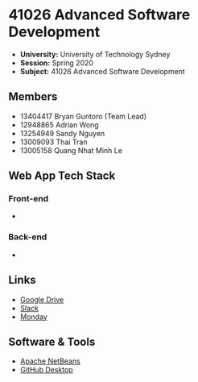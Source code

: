 # 41026 Advanced Software Development

- **University:** University of Technology Sydney
- **Session:** Spring 2020
- **Subject:** 41026 Advanced Software Development

## Members

- 13404417 Bryan Guntoro (Team Lead)
- 12948865 Adrian Wong
- 13254949 Sandy Nguyen
- 13009093 Thai Tran
- 13005158 Quang Nhat Minh Le

## Web App Tech Stack

### Front-end
- 

### Back-end
- 

## Links

- [Google Drive](https://drive.google.com/drive/folders/1hYSAZWtSsTQhhmAIcCVMuD98-YkmWGMC?usp=sharing)
- [Slack](https://app.slack.com/client/T0187MBJ8E6/C018XGMRZSL)
- [Monday](https://introdcution-to-software-development.monday.com/boards/676182606)

## Software & Tools

- [Apache NetBeans](https://netbeans.apache.org/download/index.html)
- [GitHub Desktop](https://desktop.github.com/)
